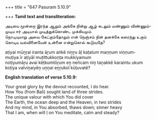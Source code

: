 +++
title = "647 Pasuram 5.10.9"

+++
**Tamil text and transliteration:**

அடியை மூன்றை இரந்த ஆறும் அங்கே நின்று ஆழ் கடலும் மண்ணும் விண்ணும்-  
முடிய ஈர் அடியால் முடித்துக்கொண்ட முக்கியமும்  
நொடியுமாறு அவை கேட்கும்தோறும் என் நெஞ்சம் நின் தனக்கே கரைந்து உகும்  
கொடிய வல்வினையேன் உன்னை என்றுகொல் கூடுவதே?

aṭiyai mūṉṟai iranta āṟum aṅkē niṉṟu āḻ kaṭalum maṇṇum viṇṇum-  
muṭiya īr aṭiyāl muṭittukkoṇṭa mukkiyamum  
noṭiyumāṟu avai kēṭkumtōṟum eṉ neñcam niṉ taṉakkē karaintu ukum  
koṭiya valviṉaiyēṉ uṉṉai eṉṟukol kūṭuvatē?

**English translation of verse 5.10.9:**

Your great glory by the devout recounted, I do hear.  
How You (from Bali) sought land of three strides.  
The unique valour with which You did cover  
The Earth, the ocean deep and the Heaven, in two strides  
And my mind, in You absorbed, thaws down; sinner heavy  
That I am, when will ḷ on You meditate, calm and steady?


